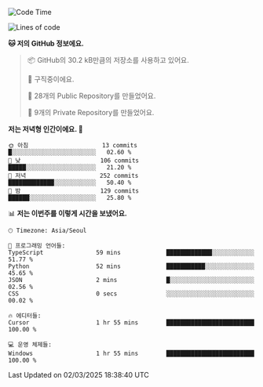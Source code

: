   <!--START_SECTION:waka-->
![Code Time](http://img.shields.io/badge/Code%20Time-1%2C009%20hrs%2040%20mins-blue)

![Lines of code](https://img.shields.io/badge/%EC%A0%80%EB%8A%94%20%EC%97%AC%ED%83%9C%EA%B9%8C%EC%A7%80%20-794.9%20thousand%20%EC%A4%84%EC%9D%98%20%EC%BD%94%EB%93%9C%EB%A5%BC%20%EC%9E%91%EC%84%B1%ED%96%88%EC%96%B4%EC%9A%94.-blue)

**🐱 저의 GitHub 정보에요.** 

> 📦 GitHub의 30.2 kB만큼의 저장소를 사용하고 있어요. 
 > 
> 💼 구직중이에요.
 > 
> 📜 28개의 Public Repository를 만들었어요. 
 > 
> 🔑 9개의 Private Repository를 만들었어요. 
 > 
**저는 저녁형 인간이에요. 🦉** 

```text
🌞 아침                     13 commits          █░░░░░░░░░░░░░░░░░░░░░░░░   02.60 % 
🌆 낮　                     106 commits         █████░░░░░░░░░░░░░░░░░░░░   21.20 % 
🌃 저녁                     252 commits         █████████████░░░░░░░░░░░░   50.40 % 
🌙 밤　                     129 commits         ██████░░░░░░░░░░░░░░░░░░░   25.80 % 
```


📊 **저는 이번주를 이렇게 시간을 보냈어요.** 

```text
🕑︎ Timezone: Asia/Seoul

💬 프로그래밍 언어들: 
TypeScript               59 mins             █████████████░░░░░░░░░░░░   51.77 % 
Python                   52 mins             ███████████░░░░░░░░░░░░░░   45.65 % 
JSON                     2 mins              █░░░░░░░░░░░░░░░░░░░░░░░░   02.56 % 
CSS                      0 secs              ░░░░░░░░░░░░░░░░░░░░░░░░░   00.02 % 

🔥 에디터들: 
Cursor                   1 hr 55 mins        █████████████████████████   100.00 % 

💻 운영 체제들: 
Windows                  1 hr 55 mins        █████████████████████████   100.00 % 
```


 Last Updated on 02/03/2025 18:38:40 UTC
<!--END_SECTION:waka-->
